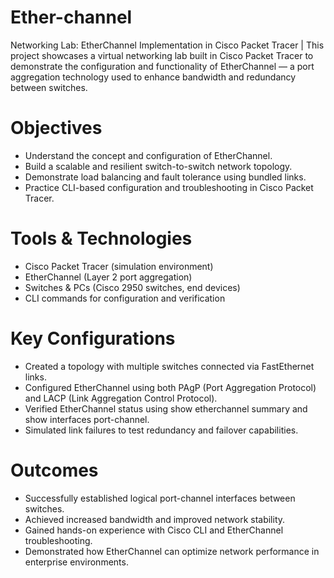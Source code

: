 # Ether-channel
Networking Lab: EtherChannel Implementation in Cisco Packet Tracer | This project showcases a virtual networking lab built in Cisco Packet Tracer to demonstrate the configuration and functionality of EtherChannel — a port aggregation technology used to enhance bandwidth and redundancy between switches.
# Objectives
- Understand the concept and configuration of EtherChannel.
- Build a scalable and resilient switch-to-switch network topology.
- Demonstrate load balancing and fault tolerance using bundled links.
- Practice CLI-based configuration and troubleshooting in Cisco Packet Tracer.
# Tools & Technologies
- Cisco Packet Tracer (simulation environment)
- EtherChannel (Layer 2 port aggregation)
- Switches & PCs (Cisco 2950 switches, end devices)
- CLI commands for configuration and verification
# Key Configurations
- Created a topology with multiple switches connected via FastEthernet links.
- Configured EtherChannel using both PAgP (Port Aggregation Protocol) and LACP (Link Aggregation Control Protocol).
- Verified EtherChannel status using show etherchannel summary and show interfaces port-channel.
- Simulated link failures to test redundancy and failover capabilities.
# Outcomes
- Successfully established logical port-channel interfaces between switches.
- Achieved increased bandwidth and improved network stability.
- Gained hands-on experience with Cisco CLI and EtherChannel troubleshooting.
- Demonstrated how EtherChannel can optimize network performance in enterprise environments.
